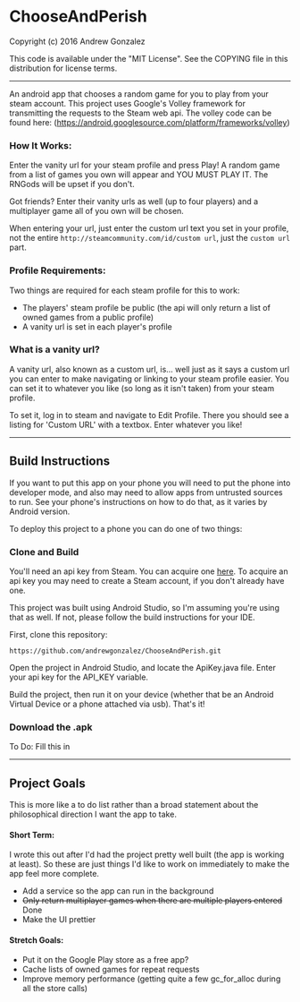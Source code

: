 # ChooseAndPerish

Copyright (c) 2016 Andrew Gonzalez

This code is available under the "MIT License". See the COPYING file in this distribution for license terms.

******


An android app that chooses a random game for you to play from your steam account.
This project uses Google's Volley framework for transmitting the requests to the
Steam web api.
The volley code can be found here: (https://android.googlesource.com/platform/frameworks/volley)

### How It Works:
Enter the vanity url for your steam profile and press Play! A random game from a list
of games you own will appear and YOU MUST PLAY IT. The RNGods will be upset if you don't.

Got friends? Enter their vanity urls as well (up to four players) and a multiplayer game all
of you own will be chosen.

When entering your url, just enter the custom url text you set in your profile, not the
entire `http://steamcommunity.com/id/custom url`, just the `custom url` part.

### Profile Requirements:
Two things are required for each steam profile for this to work:
+ The players' steam profile be public (the api will only return a list of owned games
from a public profile)
+ A vanity url is set in each player's profile

### What is a vanity url?
A vanity url, also known as a custom url, is... well just as it says a custom url you can
enter to make navigating or linking to your steam profile easier. You can set it to whatever
you like (so long as it isn't taken) from your steam profile.

To set it, log in to steam and navigate to Edit Profile. There you should see a
listing for 'Custom URL' with a textbox. Enter whatever you like!

******

## Build Instructions

If you want to put this app on your phone you will need to put the phone into developer mode,
and also may need to allow apps from untrusted sources to run. See your phone's instructions
on how to do that, as it varies by Android version.

To deploy this project to a phone you can do one of two things:

### Clone and Build

You'll need an api key from Steam. You can acquire one [here](https://steamcommunity.com/dev).
To acquire an api key you may need to create a Steam account, if you don't already have one.

This project was built using Android Studio, so I'm assuming you're using that as well. If not,
please follow the build instructions for your IDE.

First, clone this repository:

`https://github.com/andrewgonzalez/ChooseAndPerish.git`

Open the project in Android Studio, and locate the ApiKey.java file. Enter your api key
for the API_KEY variable.

Build the project, then run it on your device (whether that be an Android Virtual Device
or a phone attached via usb). That's it!

### Download the .apk

To Do: Fill this in

******

## Project Goals

This is more like a to do list rather than a broad statement about the philosophical
direction I want the app to take.

#### Short Term:

I wrote this out after I'd had the project pretty well built (the app is working at least).
So these are just things I'd like to work on immediately to make the app feel more complete.

+ Add a service so the app can run in the background
+ ~~Only return multiplayer games when there are multiple players entered~~  Done
+ Make the UI prettier

#### Stretch Goals:
+ Put it on the Google Play store as a free app?
+ Cache lists of owned games for repeat requests
+ Improve memory performance (getting quite a few gc\_for\_alloc during all the store calls)
